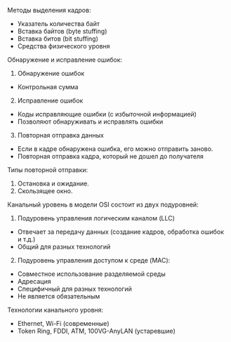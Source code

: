 Методы выделения кадров:
- Указатель количества байт
- Вставка байтов (byte stuffing)
- Вставка битов (bit stuffing)
- Средства физического уровня

Обнаружение и исправление ошибок:
1. Обнаружение ошибок
- Контрольная сумма
2. Исправление ошибок
- Коды исправляющие ошибки (с избыточной информацией)
- Позволяют обнаруживать и исправлять ошибки 
3. Повторная отправка данных
- Если в кадре обнаружена ошибка, его можно отправить заново. 
- Повторная отправка кадра, который не дошел до получателя

Типы повторной отправки:
1. Остановка и ожидание.
2. Скользящее окно.

Канальный уровень в модели OSI состоит из двух подуровней:
1. Подуровень управления логическим каналом (LLC)
- Отвечает за передачу данных (создание кадров, обработка ошибок и т.д.)
- Общий для разных технологий
2. Подуровень управления доступом к среде (MAC): 
- Совместное использование разделяемой среды
- Адресация
- Специфичный для разных технологий
- Не является обязательным

Технологии канального уровня:
- Ethernet, Wi-Fi (современные)
- Token Ring, FDDI, ATM, 100VG-AnyLAN (устаревшие)
